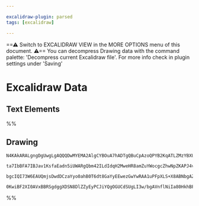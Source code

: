 ```yaml
---

excalidraw-plugin: parsed
tags: [excalidraw]

---
```

==⚠  Switch to EXCALIDRAW VIEW in the MORE OPTIONS menu of this document. ⚠== You can decompress Drawing data with the command palette: 'Decompress current Excalidraw file'. For more info check in plugin settings under 'Saving'


# Excalidraw Data
## Text Elements
%%
## Drawing
```compressed-json
N4KAkARALgngDgUwgLgAQQQDwMYEMA2AlgCYBOuA7hADTgQBuCpAzoQPYB2KqATLZMzYBXUtiRoIACyhQ4zZAHoFAc0JRJQgEYA6bGwC2CgF7N6hbEcK4OCtptbErHALRY8RMpWdx8Q1TdIEfARcZgRmBShcZQUebQBWbQAGGjoghH0EDihmbgBtAF1+CFw4OABlKKhxVFAwSHUMmohiXFIAa1T6hkIECgAhXGx25VJhDmIAYTZ8NlJuCABiADNV

ta7IbBFA7IBJav1KsfaEadn5iUWARgQbm42ILdIdqH2MweHR8amZuYWocgcZhwNpZKAPJ4vN76ABihHw+EqMGCC0EHgh2zB0KObBOAHUSOpuHxwJtMXsDjiTkiURI0SQMc8sQcAErCZSSDjhXJoK78MlMikZADyIOwahg3CuSSS/Me5NeBxhnCgMNw+nhkrQ8TlkOZGWV2XKhCMNR4stJ8sFioyABUsFAAIJEZRcCTBZbg3UK7FRUhO55sCiSELE

bgcIQI73W6EAUQmjsDwdDCzaYyo0ahB0T6dt8GaYyEEwezGwYwRAA1uPFpXLS+X8ABNbgAZhbVwS8QALAA2AAcAHYdZajGwDNw6t16AQhDUrqSAL6Z/X6NlF4hc5g89CF4ty0YkY2m4kW7oH4iVBBwav70gkACybGICHjuE0wTDaGWBDCt5IZz+NBJ0gfoZk/HdlE0XAAAoeCuAdqF4eDELghDUCSBIAEoNkgFkEGUSM2gWUhIJgngW1lXgKJQ6j

0KwiBF2XI0AVxBBRSgdggXDSN8DlZZyEyPCJiYQgOGUCdSUgLI3w/bgAVnflNiIa80HkhBFIgDh1RqNSNOEKAiC5OTSFnRjLTsAArBBsBycotLgR9n1fd8EHA798F/S0hg4xhbTHfAJPqBp81RdIbM4nD5WYKADDzRBuKjSSIFmYZXO4dzPKC5LQidcLfP8hL8EXcAlzoZZ4XCCcFxABcgA=
```
%%